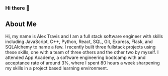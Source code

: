 ### Hi there 👋

## About Me

Hi, my name is Alex Travis and I am a full stack software engineer with skills including JavaScript, C++, Python, React, SQL, Git, Express, Flask, and SQLAlchemy to name a few. I recently built three fullstack projects using these skills, one with a team of three others and the other two by myself. I attended App Academy, a software engineering bootcamp with and acceptance rate of around 3%, where I spent 80 hours a week sharpening my skills in a project based learning environment.
